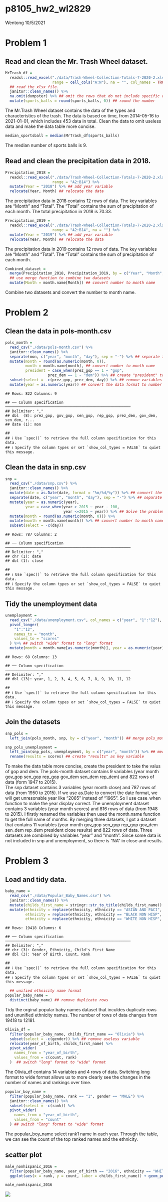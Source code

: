 p8105\_hw2\_wl2829
================
Wentong
10/5/2021

# Problem 1

## Read and clean the Mr. Trash Wheel dataset.

``` r
MrTrash_df = 
  readxl::read_excel("./data/Trash-Wheel-Collection-Totals-7-2020-2.xlsx", sheet = 1, 
                     range = cell_cols("A:N"), na = "", col_names = TRUE) %>% 
  ## read the xlsx file.
  janitor::clean_names() %>% 
  na.omit(dumpster) %>% ## omit the rows that do not include specific data.
  mutate(sports_balls = round(sports_balls, 0)) ## round the number
```

The Mr.Trash Wheel dataset contains the data of the types and
characteristics of the trash. The data is based on time, from 2014-05-16
to 2021-01-01, which includes 453 data in total. Clean the data to omit
useless data and make the data table more concise.

``` r
median_sportsball = median(MrTrash_df$sports_balls)
```

The median number of sports balls is 9.

## Read and clean the precipitation data in 2018.

``` r
Precipitation_2018 = 
  readxl::read_excel("./data/Trash-Wheel-Collection-Totals-7-2020-2.xlsx", sheet = 7, 
                     range = "A2:B14") %>% 
  mutate(Year = "2018") %>% ## add year variable
  relocate(Year, Month) ## relocate the data
```

The precipitation data in 2018 contains 12 rows of data. The key
variables are “Month” and “Total”. The “Total” contains the sum of
precipitation of each month. The total precipitation in 2018 is 70.33.

``` r
Precipitation_2019 =
  readxl::read_excel("./data/Trash-Wheel-Collection-Totals-7-2020-2.xlsx", sheet = 6, 
                     range = "A2:B14", na = "") %>% 
  mutate(Year = "2019") %>% ## add year variable
  relocate(Year, Month) ## relocate the data
```

The precipitation data in 2019 contains 12 rows of data. The key
variables are “Month” and “Total”. The “Total” contains the sum of
precipitation of each month.

``` r
Combined_dataset = 
  merge(Precipitation_2018, Precipitation_2019, by = c("Year", "Month", "Total"), all = TRUE) %>% 
  ## use merge function to combine two datasets
  mutate(Month = month.name[Month]) ## convert number to month name
```

Combine two datasets and convert the number to month name.

# Problem 2

## Clean the data in pols-month.csv

``` r
pols_month = 
  read_csv("./data/pols-month.csv") %>% 
  janitor::clean_names() %>% 
  separate(mon, c("year", "month", "day"), sep = "-") %>% ## separate the date to "year" "month" "day"
  mutate(month = round(as.numeric(month, 0)),
         month = month.name[month], ## convert number to month name
         president = case_when(prez_gop == 1 ~ "gop", 
                   prez_dem == 1 ~ "dem")) %>% ## create "president" to take the value of dem and gop
  subset(select = -c(prez_gop, prez_dem, day)) %>% ## remove variables
  mutate(year = as.numeric(year)) ## convert the data format to number for the next combine
```

    ## Rows: 822 Columns: 9

    ## ── Column specification ────────────────────────────────────────────────────────
    ## Delimiter: ","
    ## dbl  (8): prez_gop, gov_gop, sen_gop, rep_gop, prez_dem, gov_dem, sen_dem, r...
    ## date (1): mon

    ## 
    ## ℹ Use `spec()` to retrieve the full column specification for this data.
    ## ℹ Specify the column types or set `show_col_types = FALSE` to quiet this message.

## Clean the data in snp.csv

``` r
snp = 
  read_csv("./data/snp.csv") %>% 
  janitor::clean_names() %>%
  mutate(date = as.Date(date, format = "%m/%d/%y")) %>% ## convert the date format to see the whole year name
  separate(date, c("year", "month", "day"), sep = "-") %>% ## separate the date to "year" "month" "day"
  mutate(year = as.numeric(year),
         year = case_when(year > 2015 ~ year - 100,
                          year <=2015 ~ year)) %>% ## Solve the problem that years less than 68 are converted into 2068 rather than 1968
  mutate(month = round(as.numeric(month, 0))) %>% 
  mutate(month = month.name[month]) %>% ## convert number to month name
  subset(select = -c(day))
```

    ## Rows: 787 Columns: 2

    ## ── Column specification ────────────────────────────────────────────────────────
    ## Delimiter: ","
    ## chr (1): date
    ## dbl (1): close

    ## 
    ## ℹ Use `spec()` to retrieve the full column specification for this data.
    ## ℹ Specify the column types or set `show_col_types = FALSE` to quiet this message.

## Tidy the unemployment data

``` r
unemployment = 
  read_csv("./data/unemployment.csv", col_names = c("year", "1":"12"), skip = 1) %>% 
  pivot_longer(
    "1":"12",
    names_to = "month",
    values_to = "scores"
  ) %>% ## switch "wide" format to "long" format
  mutate(month = month.name[as.numeric(month)], year = as.numeric(year)) ## convert number to month name
```

    ## Rows: 68 Columns: 13

    ## ── Column specification ────────────────────────────────────────────────────────
    ## Delimiter: ","
    ## dbl (13): year, 1, 2, 3, 4, 5, 6, 7, 8, 9, 10, 11, 12

    ## 
    ## ℹ Use `spec()` to retrieve the full column specification for this data.
    ## ℹ Specify the column types or set `show_col_types = FALSE` to quiet this message.

## Join the datasets

``` r
snp_pols = 
  left_join(pols_month, snp, by = c("year", "month")) ## merge pols_moth to snp

snp_pols_unemployment = 
  left_join(snp_pols, unemployment, by = c("year", "month")) %>% ## merge unemployment
  rename(results = scores) ## create "results" as key variable
```

To make the data table more concise, create the president to take the
valus of gop and dem. The pols-month dataset contains 9 variables (year
month gov\_gop sen\_gop rep\_gop gov\_dem sen\_dem rep\_dem) and 822
rows of data (form 1947 to 2015).  
The snp dataset contains 3 variables (year month close) and 787 rows of
data (from 1950 to 2015). If we use as.Date to convert the date format,
we will get unresonable year like “2065” instead of “1965”. So I use
case\_when function to make the year display correct. The unemployment
dataset contains 3 variables (year month scores) and 816 rows of data
(from 1948 to 2015). I firstly renamed the variables then used the
month.name function to get the full name of months. By merging three
datasets, I got a dataset that contains 11 variables (year month
gov\_gop sen\_gop rep\_gop gov\_dem sen\_dem rep\_dem president close
results) and 822 rows of data. Three datasets are combined by variables
“year” and “month”. Since some data is not included in snp and
unemployment, so there is “NA” in close and results.

# Problem 3

## Load and tidy data.

``` r
baby_name = 
  read_csv("./data/Popular_Baby_Names.csv") %>% 
  janitor::clean_names() %>% 
  mutate(childs_first_name = stringr::str_to_title(childs_first_name)) %>% ## unified name format
  mutate(ethnicity = replace(ethnicity, ethnicity == "ASIAN AND PACI", "ASIAN AND PACIFIC ISLANDER"),
         ethnicity = replace(ethnicity, ethnicity == "BLACK NON HISP", "BLACK NON HISPANIC"),
         ethnicity = replace(ethnicity, ethnicity == "WHITE NON HISP", "WHITE NON HISPANIC"))
```

    ## Rows: 19418 Columns: 6

    ## ── Column specification ────────────────────────────────────────────────────────
    ## Delimiter: ","
    ## chr (3): Gender, Ethnicity, Child's First Name
    ## dbl (3): Year of Birth, Count, Rank

    ## 
    ## ℹ Use `spec()` to retrieve the full column specification for this data.
    ## ℹ Specify the column types or set `show_col_types = FALSE` to quiet this message.

``` r
  ## unified ethnicity name format
popular_baby_name =
  distinct(baby_name) ## remove duplicate rows
```

Tidy the orginal popular baby names dataset that inculdes duplicate rows
and ununified ethnicity names. The number of rows of data changes from
19418 to 12181.

``` r
Olivia_df = 
  filter(popular_baby_name, childs_first_name == "Olivia") %>% 
  subset(select = -c(gender)) %>% ## remove useless variable
  relocate(year_of_birth, childs_first_name) %>% 
  pivot_wider(
    names_from = "year_of_birth",
    values_from = c(count, rank)
  )  ## switch "long" format to "wide" format
```

The Olivia\_df contains 14 variables and 4 rows of data. Switching long
format to wide format allows us to more clearly see the changes in the
number of names and rankings over time.

``` r
popular_boy_name =   
  filter(popular_baby_name, rank == "1", gender == "MALE") %>%
  janitor::clean_names() %>% 
  subset(select = -c(rank)) %>% 
  pivot_wider(
    names_from = "year_of_birth",
    values_from = "count"
  ) ## switch "long" format to "wide" format
```

The popular\_boy\_name select rank1 name in each year. Through the
table, we can see the count of the top ranked names and the ethnicity.

## scatter plot

``` r
male_nonhispanic_2016 = 
  filter(popular_baby_name, year_of_birth == "2016", ethnicity == "WHITE NON HISPANIC", gender == "MALE") %>% 
  ggplot(aes(x = rank, y = count, laber = childs_first_name)) + geom_point()

male_nonhispanic_2016
```

![](p8105_hw2_wl2829_files/figure-gfm/unnamed-chunk-13-1.png)<!-- -->
